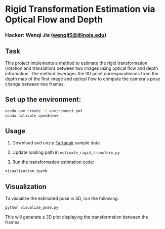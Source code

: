 <!-- 
### Set up
- Conda is recommended to manage Python packages
- Install `numpy`, `opencv`, `matplotlib`

### How to run?
- Run `Volume Fusion 2D.ipynb`

Here's a basic structure for your README file. You can adapt this to your project depending on the level of detail and additional instructions you'd like to provide.

--- -->

# Rigid Transformation Estimation via Optical Flow and Depth

### Hacker: Wenqi Jia (wenqij5@illinois.edu)

## Task

This project implements a method to estimate the rigid transformation (rotation and translation) between two images using optical flow and depth information. The method leverages the 3D point correspondences from the depth map of the first image and optical flow to compute the camera's pose change between two frames.


## Set up the environment:

```bash
conda env create -f environment.yml
conda activate open3denv
```

## Usage

1. Download and unzip [Tartanair]([URL](https://cmu.box.com/s/5ycmyx1q3vumesl0bozfze1a54ejwgmq)) sample data

2. Update loading path in `estimate_rigid_transform.py`

3. Run the transformation estimation code:

```bash
visualization.ipynb
```

## Visualization

To visualize the estimated pose in 3D, run the following:

```bash
python visualize_pose.py
```

This will generate a 3D plot displaying the transformation between the frames.
